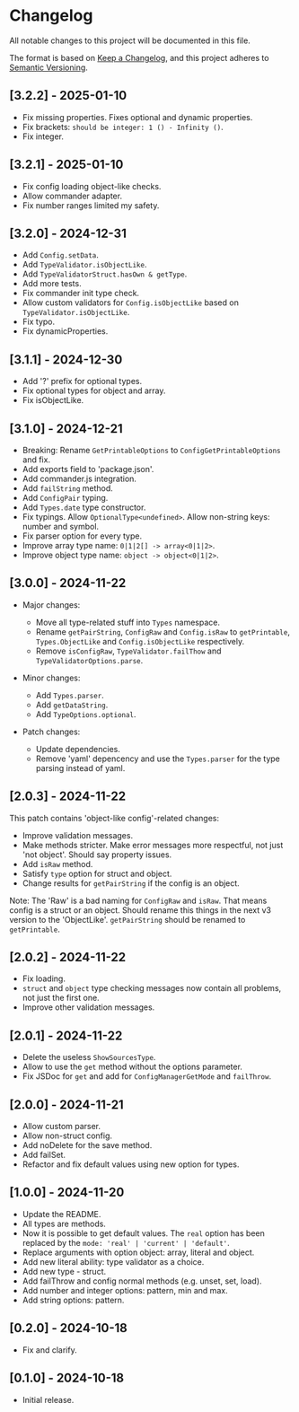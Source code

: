 # Changelog

All notable changes to this project will be documented in this file.

The format is based on [Keep a Changelog](https://keepachangelog.com/en/1.1.0/),
and this project adheres to [Semantic Versioning](https://semver.org/spec/v2.0.0.html).

## [3.2.2] - 2025-01-10

- Fix missing properties. Fixes optional and dynamic properties.
- Fix brackets: `should be integer: 1 () - Infinity ()`.
- Fix integer.

## [3.2.1] - 2025-01-10

- Fix config loading object-like checks.
- Allow commander adapter.
- Fix number ranges limited my safety.

## [3.2.0] - 2024-12-31

- Add `Config.setData`.
- Add `TypeValidator.isObjectLike`.
- Add `TypeValidatorStruct.hasOwn & getType`.
- Add more tests.
- Fix commander init type check.
- Allow custom validators for `Config.isObjectLike` based on `TypeValidator.isObjectLike`.
- Fix typo.
- Fix dynamicProperties.

## [3.1.1] - 2024-12-30

- Add '?' prefix for optional types.
- Fix optional types for object and array.
- Fix isObjectLike.

## [3.1.0] - 2024-12-21

- Breaking: Rename `GetPrintableOptions` to `ConfigGetPrintableOptions` and fix.
- Add exports field to 'package.json'.
- Add commander.js integration.
- Add `failString` method.
- Add `ConfigPair` typing.
- Add `Types.date` type constructor.
- Fix typings. Allow `OptionalType<undefined>`. Allow non-string keys: number and symbol.
- Fix parser option for every type.
- Improve array type name: `0|1|2[] -> array<0|1|2>`.
- Improve object type name: `object -> object<0|1|2>`.

## [3.0.0] - 2024-11-22

- Major changes:
  - Move all type-related stuff into `Types` namespace.
  - Rename `getPairString`, `ConfigRaw` and `Config.isRaw` to
    `getPrintable`, `Types.ObjectLike` and `Config.isObjectLike` respectively.
  - Remove `isConfigRaw`, `TypeValidator.failThow` and `TypeValidatorOptions.parse`.

- Minor changes:
  - Add `Types.parser`.
  - Add `getDataString`.
  - Add `TypeOptions.optional`.

- Patch changes:
  - Update dependencies.
  - Remove 'yaml' depencency and use the `Types.parser` for the type parsing instead of yaml.


## [2.0.3] - 2024-11-22

This patch contains 'object-like config'-related changes:

- Improve validation messages.
- Make methods stricter. Make error messages more respectful, not just 'not object'. Should say property issues.
- Add `isRaw` method.
- Satisfy `type` option for struct and object.
- Change results for `getPairString` if the config is an object.

Note: The 'Raw' is a bad naming for `ConfigRaw` and `isRaw`.
That means config is a struct or an object.
Should rename this things in the next v3 version to the 'ObjectLike'. `getPairString` should be renamed to `getPrintable`.

## [2.0.2] - 2024-11-22

- Fix loading.
- `struct` and `object` type checking messages now contain all problems, not just the first one.
- Improve other validation messages.

## [2.0.1] - 2024-11-22

- Delete the useless `ShowSourcesType`.
- Allow to use the `get` method without the options parameter.
- Fix JSDoc for `get` and add for `ConfigManagerGetMode` and `failThrow`.

## [2.0.0] - 2024-11-21

- Allow custom parser.
- Allow non-struct config.
- Add noDelete for the save method.
- Add failSet.
- Refactor and fix default values using new option for types.

## [1.0.0] - 2024-11-20

- Update the README.
- All types are methods.
- Now it is possible to get default values. The `real` option has been replaced by the `mode: 'real' | 'current' | 'default'`.
- Replace arguments with option object: array, literal and object.
- Add new literal ability: type validator as a choice.
- Add new type - struct.
- Add failThrow and config normal methods (e.g. unset, set, load).
- Add number and integer options: pattern, min and max.
- Add string options: pattern.

## [0.2.0] - 2024-10-18

- Fix and clarify.

## [0.1.0] - 2024-10-18

- Initial release.

